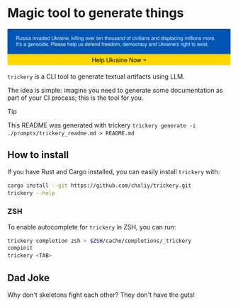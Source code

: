 # Magic tool to generate things

[![Stand With Ukraine](https://raw.githubusercontent.com/vshymanskyy/StandWithUkraine/main/banner2-direct.svg)](https://vshymanskyy.github.io/StandWithUkraine/)

`trickery` is a CLI tool to generate textual artifacts using LLM.

The idea is simple: imagine you need to generate some documentation as part of your CI process; this is the tool for you.

> [!TIP]
> This README was generated with trickery
> `trickery generate -i ./prompts/trickery_readme.md > README.md`

## How to install

If you have Rust and Cargo installed, you can easily install `trickery` with:

```bash
cargo install --git https://github.com/chaliy/trickery.git
trickery --help
```

### ZSH

To enable autocomplete for `trickery` in ZSH, you can run:

```bash
trickery completion zsh > $ZSH/cache/completions/_trickery
compinit
trickery <TAB>
```

## Dad Joke

Why don't skeletons fight each other? They don't have the guts!
